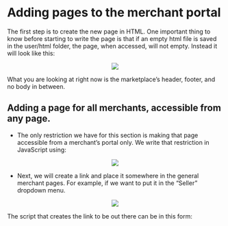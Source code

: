 # Adding pages to the merchant portal #
The first step is to create the new page in HTML. One important thing to know before starting to
write the page is that if an empty html file is saved in the user/html folder, the page, when accessed,
will not empty.
Instead it will look like this:

<p align="center"><img src="https://drive.google.com/uc?id=1UBVbRDJPewDOMhBHeQGa3rOUWV2b4nwR"/></p>

What you are looking at right now is the marketplace’s header, footer, and no body in between.

## Adding a page for all merchants, accessible from any page. ##
* The only restriction we have for this section is making that page accessible from a merchant’s portal only. We write that restriction in JavaScript using:
<p align="center"><img src="https://drive.google.com/uc?id=1WvvX_9HTcExSlFrabOE_BjjXO_PIWTSP"/></p>

* Next, we will create a link and place it somewhere in the general merchant pages. For example, if we want to put it in the “Seller” dropdown menu.

<p align="center"><img src="https://drive.google.com/uc?id=1ch_bxdY8-jx2_O_g8p6jVCvdklMCzosJ"/></p>

The script that creates the link to be out there can be in this form:

